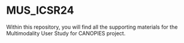 # MUS_ICSR24
Within this repository, you will find all the supporting materials for the Multimodality User Study for CANOPIES project.
